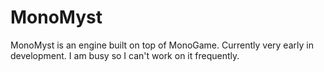# MonoMyst

MonoMyst is an engine built on top of MonoGame. Currently very early in development. I am busy so I can't work on it frequently.